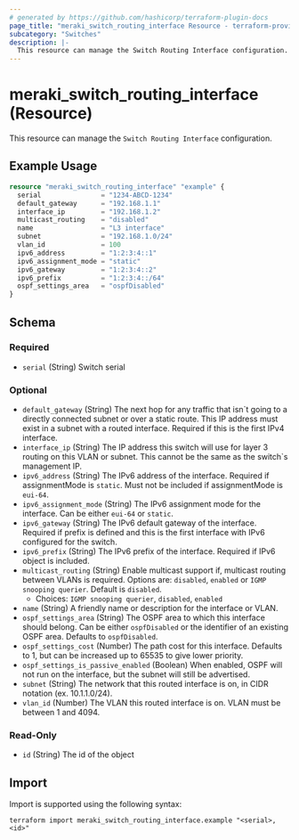 ```yaml
---
# generated by https://github.com/hashicorp/terraform-plugin-docs
page_title: "meraki_switch_routing_interface Resource - terraform-provider-meraki"
subcategory: "Switches"
description: |-
  This resource can manage the Switch Routing Interface configuration.
---
```


# meraki_switch_routing_interface (Resource)

This resource can manage the `Switch Routing Interface` configuration.

## Example Usage

```terraform
resource "meraki_switch_routing_interface" "example" {
  serial               = "1234-ABCD-1234"
  default_gateway      = "192.168.1.1"
  interface_ip         = "192.168.1.2"
  multicast_routing    = "disabled"
  name                 = "L3 interface"
  subnet               = "192.168.1.0/24"
  vlan_id              = 100
  ipv6_address         = "1:2:3:4::1"
  ipv6_assignment_mode = "static"
  ipv6_gateway         = "1:2:3:4::2"
  ipv6_prefix          = "1:2:3:4::/64"
  ospf_settings_area   = "ospfDisabled"
}
```

<!-- schema generated by tfplugindocs -->
## Schema

### Required

- `serial` (String) Switch serial

### Optional

- `default_gateway` (String) The next hop for any traffic that isn`t going to a directly connected subnet or over a static route. This IP address must exist in a subnet with a routed interface. Required if this is the first IPv4 interface.
- `interface_ip` (String) The IP address this switch will use for layer 3 routing on this VLAN or subnet. This cannot be the same as the switch`s management IP.
- `ipv6_address` (String) The IPv6 address of the interface. Required if assignmentMode is `static`. Must not be included if assignmentMode is `eui-64`.
- `ipv6_assignment_mode` (String) The IPv6 assignment mode for the interface. Can be either `eui-64` or `static`.
- `ipv6_gateway` (String) The IPv6 default gateway of the interface. Required if prefix is defined and this is the first interface with IPv6 configured for the switch.
- `ipv6_prefix` (String) The IPv6 prefix of the interface. Required if IPv6 object is included.
- `multicast_routing` (String) Enable multicast support if, multicast routing between VLANs is required. Options are: `disabled`, `enabled` or `IGMP snooping querier`. Default is `disabled`.
  - Choices: `IGMP snooping querier`, `disabled`, `enabled`
- `name` (String) A friendly name or description for the interface or VLAN.
- `ospf_settings_area` (String) The OSPF area to which this interface should belong. Can be either `ospfDisabled` or the identifier of an existing OSPF area. Defaults to `ospfDisabled`.
- `ospf_settings_cost` (Number) The path cost for this interface. Defaults to 1, but can be increased up to 65535 to give lower priority.
- `ospf_settings_is_passive_enabled` (Boolean) When enabled, OSPF will not run on the interface, but the subnet will still be advertised.
- `subnet` (String) The network that this routed interface is on, in CIDR notation (ex. 10.1.1.0/24).
- `vlan_id` (Number) The VLAN this routed interface is on. VLAN must be between 1 and 4094.

### Read-Only

- `id` (String) The id of the object

## Import

Import is supported using the following syntax:

```shell
terraform import meraki_switch_routing_interface.example "<serial>,<id>"
```
